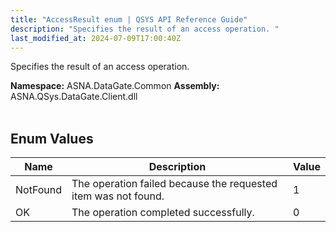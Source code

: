 ```yaml
---
title: "AccessResult enum | QSYS API Reference Guide"
description: "Specifies the result of an access operation. "
last_modified_at: 2024-07-09T17:00:40Z
---
```


Specifies the result of an access operation.

**Namespace:** ASNA.DataGate.Common
**Assembly:** ASNA.QSys.DataGate.Client.dll
<br>
<br>

## Enum Values

| Name | Description | Value
| --- | --- | --- 
| NotFound | The operation failed because the requested item was not found. | 1 |
| OK | The operation completed successfully. | 0 |
